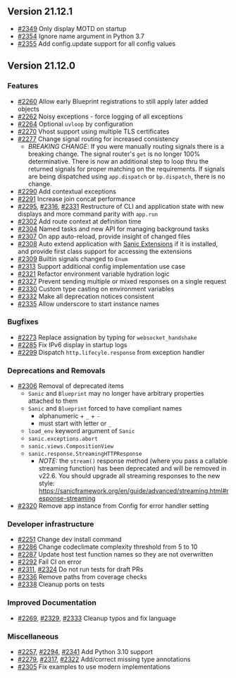 ## Version 21.12.1

- [#2349](https://github.com/sanic-org/sanic/pull/2349) Only display MOTD on startup
- [#2354](https://github.com/sanic-org/sanic/pull/2354) Ignore name argument in Python 3.7
- [#2355](https://github.com/sanic-org/sanic/pull/2355) Add config.update support for all config values

## Version 21.12.0

### Features
- [#2260](https://github.com/sanic-org/sanic/pull/2260) Allow early Blueprint registrations to still apply later added objects
- [#2262](https://github.com/sanic-org/sanic/pull/2262) Noisy exceptions - force logging of all exceptions
- [#2264](https://github.com/sanic-org/sanic/pull/2264) Optional `uvloop` by configuration
- [#2270](https://github.com/sanic-org/sanic/pull/2270) Vhost support using multiple TLS certificates
- [#2277](https://github.com/sanic-org/sanic/pull/2277) Change signal routing for increased consistency
    - *BREAKING CHANGE*: If you were manually routing signals there is a breaking change. The signal router's `get` is no longer 100% determinative. There is now an additional step to loop thru the returned signals for proper matching on the requirements. If signals are being dispatched using `app.dispatch` or `bp.dispatch`, there is no change.
- [#2290](https://github.com/sanic-org/sanic/pull/2290) Add contextual exceptions
- [#2291](https://github.com/sanic-org/sanic/pull/2291) Increase join concat performance 
- [#2295](https://github.com/sanic-org/sanic/pull/2295), [#2316](https://github.com/sanic-org/sanic/pull/2316), [#2331](https://github.com/sanic-org/sanic/pull/2331) Restructure of CLI and application state with new displays and more command parity with `app.run`
- [#2302](https://github.com/sanic-org/sanic/pull/2302) Add route context at definition time
- [#2304](https://github.com/sanic-org/sanic/pull/2304) Named tasks and new API for managing background tasks
- [#2307](https://github.com/sanic-org/sanic/pull/2307) On app auto-reload, provide insight of changed files
- [#2308](https://github.com/sanic-org/sanic/pull/2308) Auto extend application with [Sanic Extensions](https://sanicframework.org/en/plugins/sanic-ext/getting-started.html) if it is installed, and provide first class support for accessing the extensions
- [#2309](https://github.com/sanic-org/sanic/pull/2309) Builtin signals changed to `Enum`
- [#2313](https://github.com/sanic-org/sanic/pull/2313) Support additional config implementation use case
- [#2321](https://github.com/sanic-org/sanic/pull/2321) Refactor environment variable hydration logic
- [#2327](https://github.com/sanic-org/sanic/pull/2327) Prevent sending multiple or mixed responses on a single request
- [#2330](https://github.com/sanic-org/sanic/pull/2330) Custom type casting on environment variables
- [#2332](https://github.com/sanic-org/sanic/pull/2332) Make all deprecation notices consistent
- [#2335](https://github.com/sanic-org/sanic/pull/2335) Allow underscore to start instance names

### Bugfixes
- [#2273](https://github.com/sanic-org/sanic/pull/2273) Replace assignation by typing for `websocket_handshake`
- [#2285](https://github.com/sanic-org/sanic/pull/2285) Fix IPv6 display in startup logs
- [#2299](https://github.com/sanic-org/sanic/pull/2299) Dispatch `http.lifecyle.response` from exception handler

### Deprecations and Removals
- [#2306](https://github.com/sanic-org/sanic/pull/2306) Removal of deprecated items
    - `Sanic` and `Blueprint` may no longer have arbitrary properties attached to them
    - `Sanic` and `Blueprint` forced to have compliant names
        - alphanumeric + `_` + `-`
        - must start with letter or `_`
    - `load_env` keyword argument of `Sanic`
    - `sanic.exceptions.abort`
    - `sanic.views.CompositionView`
    - `sanic.response.StreamingHTTPResponse`
        - *NOTE:* the `stream()` response method (where you pass a callable streaming function) has been deprecated and will be removed in v22.6. You should upgrade all streaming responses to the new style: https://sanicframework.org/en/guide/advanced/streaming.html#response-streaming
- [#2320](https://github.com/sanic-org/sanic/pull/2320) Remove app instance from Config for error handler setting

### Developer infrastructure
- [#2251](https://github.com/sanic-org/sanic/pull/2251) Change dev install command
- [#2286](https://github.com/sanic-org/sanic/pull/2286) Change codeclimate complexity threshold from 5 to 10
- [#2287](https://github.com/sanic-org/sanic/pull/2287) Update host test function names so they are not overwritten
- [#2292](https://github.com/sanic-org/sanic/pull/2292) Fail CI on error
- [#2311](https://github.com/sanic-org/sanic/pull/2311), [#2324](https://github.com/sanic-org/sanic/pull/2324) Do not run tests for draft PRs
- [#2336](https://github.com/sanic-org/sanic/pull/2336) Remove paths from coverage checks
- [#2338](https://github.com/sanic-org/sanic/pull/2338) Cleanup ports on tests

### Improved Documentation
- [#2269](https://github.com/sanic-org/sanic/pull/2269), [#2329](https://github.com/sanic-org/sanic/pull/2329), [#2333](https://github.com/sanic-org/sanic/pull/2333) Cleanup typos and fix language

### Miscellaneous
- [#2257](https://github.com/sanic-org/sanic/pull/2257), [#2294](https://github.com/sanic-org/sanic/pull/2294), [#2341](https://github.com/sanic-org/sanic/pull/2341) Add Python 3.10 support
- [#2279](https://github.com/sanic-org/sanic/pull/2279), [#2317](https://github.com/sanic-org/sanic/pull/2317), [#2322](https://github.com/sanic-org/sanic/pull/2322) Add/correct missing type annotations
- [#2305](https://github.com/sanic-org/sanic/pull/2305) Fix examples to use modern implementations
